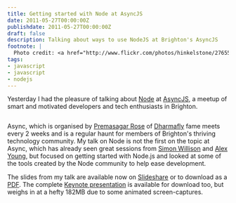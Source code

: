 ```yaml
---
title: Getting started with Node at AsyncJS
date: 2011-05-27T00:00:00Z
publishdate: 2011-05-27T00:00:00Z
draft: false
description: Talking about ways to use NodeJS at Brighton's AsyncJS
footnote: |
  Photo credit: <a href="http://www.flickr.com/photos/hinkelstone/2765597758/">Karl-Ludwig Poggemann</a>
tags:
- javascript
- javascript
- nodejs
---
```


Yesterday I had the pleasure of talking about <a href="http://nodejs.org">Node</a> at <a href="http://asyncjs.com/intro-nodejs/">AsyncJS</a><a></a>, a meetup of smart and motivated developers and tech enthusiasts in Brighton.

<img src="/images/getting-started-with-node-at-asyncjs.jpg" alt="">




<p>Async, which is organised by <a href="http://twitter.com/premasagar">Premasagar Rose</a> of <a href="http://dharmafly.com">Dharmafly</a> fame meets every 2 weeks and is a regular haunt for members of Brighton's thriving technology community. My talk on Node is not the first on the topic at Async, which has already seen great sessions from <a href="http://asyncjs.com/nodejs/">Simon Willison</a> and <a href="http://asyncjs.com/express/">Alex Young</a>, but focused on getting started with Node.js and looked at some of the tools created by the Node community to help ease development.</p>
<p>The slides from my talk are available now on <a href="http://www.slideshare.net/philhawksworth/getting-started-with-developing-nodejs">Slideshare</a> or to download as a <a href="http://static.hawksworx.com/asyncjs-nodejs.pdf">PDF</a>. The complete <a href="http://static.hawksworx.com/asyncjs-nodejs.key">Keynote presentation</a> is available for download too, but weighs in at a hefty 182MB due to some animated screen-captures.</p>
